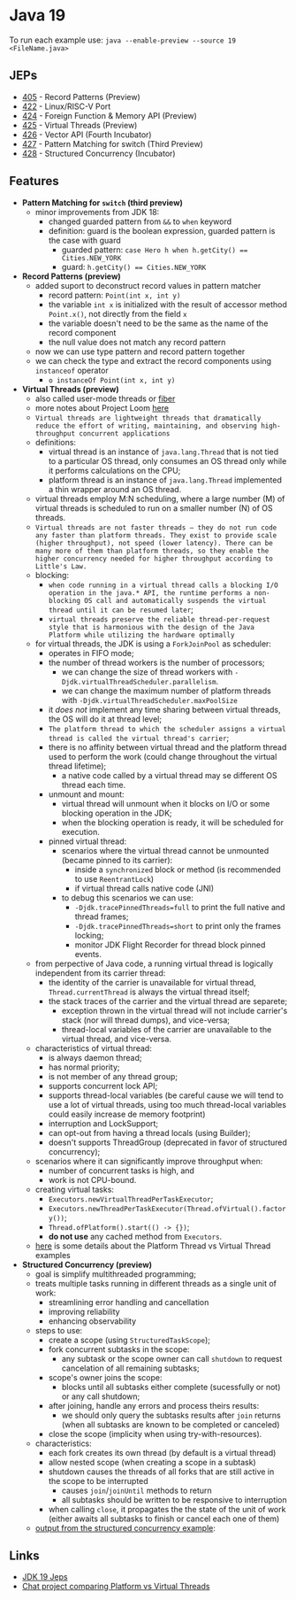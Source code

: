 # Java 19

To run each example use: `java --enable-preview --source 19 <FileName.java>`

## JEPs

* [405](https://openjdk.java.net/jeps/405) - Record Patterns (Preview)
* [422](https://openjdk.java.net/jeps/422) - Linux/RISC-V Port
* [424](https://openjdk.java.net/jeps/424) - Foreign Function & Memory API (Preview)
* [425](https://openjdk.java.net/jeps/425) - Virtual Threads (Preview)
* [426](https://openjdk.java.net/jeps/426) - Vector API (Fourth Incubator)
* [427](https://openjdk.java.net/jeps/427) - Pattern Matching for switch (Third Preview)
* [428](https://openjdk.java.net/jeps/428) - Structured Concurrency (Incubator)

## Features

* **Pattern Matching for `switch` (third preview)**
    * minor improvements from JDK 18:
        * changed guarded pattern from `&&` to `when` keyword
        * definition: guard is the boolean expression, guarded pattern is the case with guard
            * guarded pattern: `case Hero h when h.getCity() == Cities.NEW_YORK`
            * guard: `h.getCity() == Cities.NEW_YORK`
* **Record Patterns (preview)**
    * added suport to deconstruct record values in pattern matcher
        * record pattern: `Point(int x, int y)`
        * the variable `int x` is initialized with the result of accessor method `Point.x()`, not directly from the
          field `x`
        * the variable doesn't need to be the same as the name of the record component
        * the null value does not match any record pattern
    * now we can use type pattern and record pattern together
    * we can check the type and extract the record components using `instanceof` operator
        * `o instanceOf Point(int x, int y)`
* **Virtual Threads (preview)**
    * also called user-mode threads or [fiber](https://en.wikipedia.org/wiki/Fiber_(computer_science))
    * more notes about Project Loom [here](../projects/loom/)
    * `Virtual threads are lightweight threads that dramatically reduce the effort of writing, maintaining, and observing high-throughput concurrent applications`
    * definitions:
        * virtual thread is an instance of `java.lang.Thread` that is not tied to a particular OS thread, only consumes
          an OS thread only while it performs calculations on the CPU;
        * platform thread is an instance of `java.lang.Thread` implemented a thin wrapper around an OS thread.
    * virtual threads employ M:N scheduling, where a large number (M) of virtual threads is scheduled to run on a
      smaller number (N) of OS threads.
    * `Virtual threads are not faster threads — they do not run code any faster than platform threads. They exist to provide scale (higher throughput), not speed (lower latency). There can be many more of them than platform threads, so they enable the higher concurrency needed for higher throughput according to Little's Law.`
    * blocking:
        * `when code running in a virtual thread calls a blocking I/O operation in the java.* API, the runtime performs a non-blocking OS call and automatically suspends the virtual thread until it can be resumed later`;
        * `virtual threads preserve the reliable thread-per-request style that is harmonious with the design of the Java Platform while utilizing the hardware optimally`
    * for virtual threads, the JDK is using a `ForkJoinPool` as scheduler:
        * operates in FIFO mode;
        * the number of thread workers is the number of processors;
            * we can change the size of thread workers with `-Djdk.virtualThreadScheduler.parallelism`.
            * we can change the maximum number of platform threads with `-Djdk.virtualThreadScheduler.maxPoolSize`
        * it _does not_ implement any time sharing between virtual threads, the OS will do it at thread level;
        * `The platform thread to which the scheduler assigns a virtual thread is called the virtual thread's carrier`;
        * there is no affinity between virtual thread and the platform thread used to perform the work (could change
          throughout the virtual thread lifetime);
            * a native code called by a virtual thread may se different OS thread each time.
        * unmount and mount:
            * virtual thread will unmount when it blocks on I/O or some blocking operation in the JDK;
            * when the blocking operation is ready, it will be scheduled for execution.
        * pinned virtual thread:
            * scenarios where the virtual thread cannot be unmounted (became pinned to its carrier):
                * inside a `synchronized` block or method (is recommended to use `ReentrantLock`)
                * if virtual thread calls native code (JNI)
            * to debug this scenarios we can use:
                * `-Djdk.tracePinnedThreads=full` to print the full native and thread frames;
                * `-Djdk.tracePinnedThreads=short` to print only the frames locking;
                * monitor JDK Flight Recorder for thread block pinned events.
    * from perpective of Java code, a running virtual thread is logically independent from its carrier thread:
        * the identity of the carrier is unavailable for virtual thread, `Thread.currentThread` is always the virtual
          thread itself;
        * the stack traces of the carrier and the virtual thread are separete;
            * exception thrown in the virtual thread will not include carrier's stack (nor will thread dumps), and
              vice-versa;
            * thread-local variables of the carrier are unavailable to the virtual thread, and vice-versa.
    * characteristics of virtual thread:
        * is always daemon thread;
        * has normal priority;
        * is not member of any thread group;
        * supports concurrent lock API;
        * supports thread-local variables (be careful cause we will tend to use a lot of virtual threads, using too much
          thread-local variables could easily increase de memory footprint)
        * interruption and LockSupport;
        * can opt-out from having a thread locals (using Builder);
        * doesn't supports ThreadGroup (deprecated in favor of structured concurrency);
    * scenarios where it can significantly improve throughput when:
        * number of concurrent tasks is high, and
        * work is not CPU-bound.
    * creating virtual tasks:
        * `Executors.newVirtualThreadPerTaskExecutor`;
        * `Executors.newThreadPerTaskExecutor(Thread.ofVirtual().factory())`;
        * `Thread.ofPlatform().start(() -> {})`;
        * **do not use** any cached method from `Executors`.
    * [here](platform-thread-vs-virtual-thread.md) is some details about the Platform Thread vs Virtual Thread examples
* **Structured Concurrency (preview)**
    * goal is simplify multithreaded programming;
    * treats multiple tasks running in different threads as a single unit of work:
        * streamlining error handling and cancellation
        * improving reliability
        * enhancing observability
    * steps to use:
        * create a scope (using `StructuredTaskScope`);
        * fork concurrent subtasks in the scope:
            * any subtask or the scope owner can call `shutdown` to request cancelation of all remaining subtasks;
        * scope's owner joins the scope:
            * blocks until all subtasks either complete (sucessfully or not) or any call shutdown;
        * after joining, handle any errors and process theirs results:
            * we should only query the subtasks results after `join` returns (when all subtasks are known to be
              completed or canceled)
        * close the scope (implicity when using try-with-resources).
    * characteristics:
        * each fork creates its own thread (by default is a virtual thread)
        * allow nested scope (when creating a scope in a subtask)
        * shutdown causes the threads of all forks that are still active in the scope to be interrupted
            * causes `join`/`joinUntil` methods to return
            * all subtasks should be written to be responsive to interruption
        * when calling `close`, it propagates the the state of the unit of work (either awaits all subtasks to finish or
          cancel each one of them)
    * [output from the structured concurrency example](structured-concurrency-example.md):

## Links

* [JDK 19 Jeps](https://openjdk.java.net/projects/jdk/19/)
* [Chat project comparing Platform vs Virtual Threads](https://github.com/wesleyegberto/java-virtualthreads-chat)
